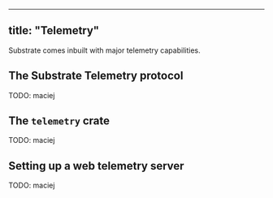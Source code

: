 <!--
Copyright 2019 Parity Technologies

Licensed under the Apache License, Version 2.0 (the "License");
you may not use this file except in compliance with the License.
You may obtain a copy of the License at

    http://www.apache.org/licenses/LICENSE-2.0

Unless required by applicable law or agreed to in writing, software
distributed under the License is distributed on an "AS IS" BASIS,
WITHOUT WARRANTIES OR CONDITIONS OF ANY KIND, either express or implied.
See the License for the specific language governing permissions and
limitations under the License.
-->

---
title: "Telemetry"
---
Substrate comes inbuilt with major telemetry capabilities.

## The Substrate Telemetry protocol

TODO: maciej

## The `telemetry` crate

TODO: maciej

## Setting up a web telemetry server

TODO: maciej